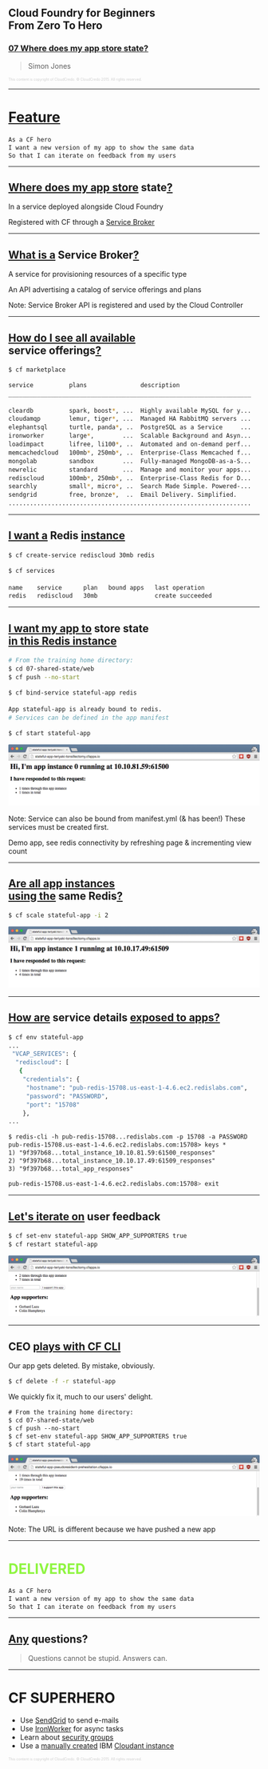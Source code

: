 ## Cloud Foundry for Beginners <br />From Zero To Hero
### [07 Where does my app store state?](#/0)

> Simon Jones

<p style="font-size: 50%; opacity: 0.2;">
  This content is copyright of CloudCredo. &copy; CloudCredo 2015. All rights reserved.
</p>

---

# [Feature](#/1)

```nohighlight
As a CF hero
I want a new version of my app to show the same data
So that I can iterate on feedback from my users
```

---

## [Where does my app store](#/2) state[?](#/2)

In a service deployed alongside Cloud Foundry

Registered with CF through a [Service Broker](https://docs.cloudfoundry.org/services/overview.html)

---

## [What is a](#/3) Service Broker[?](#/3)

A service for provisioning resources of a specific type

An API advertising a catalog of service offerings and plans

Note:
  Service Broker API is registered and used by the Cloud Controller

---

## [How do I see all available](#/4) <br />service offerings[?](#/4)

```bash
$ cf marketplace
```

```bash
service          plans               description
____________________________________________________________________

cleardb          spark, boost*, ...  Highly available MySQL for y...
cloudamqp        lemur, tiger*, ...  Managed HA RabbitMQ servers ...
elephantsql      turtle, panda*, ..  PostgreSQL as a Service     ...
ironworker       large*,        ...  Scalable Background and Asyn...
loadimpact       lifree, li100*, ..  Automated and on-demand perf...
memcachedcloud   100mb*, 250mb*, ..  Enterprise-Class Memcached f...
mongolab         sandbox        ...  Fully-managed MongoDB-as-a-S...
newrelic         standard       ...  Manage and monitor your apps...
rediscloud       100mb*, 250mb*, ..  Enterprise-Class Redis for D...
searchly         small*, micro*, ..  Search Made Simple. Powered-...
sendgrid         free, bronze*,  ..  Email Delivery. Simplified.
....................................................................
```

---

## [I want a](#/5) Redis [instance](#/5)

```bash
$ cf create-service rediscloud 30mb redis
```

```bash
$ cf services

name    service      plan   bound apps   last operation
redis   rediscloud   30mb                create succeeded
```

---

## [I want my app to](#/6) store state <br />[in this Redis instance](#/6)

```bash
# From the training home directory:
$ cd 07-shared-state/web
$ cf push --no-start
```

```bash
$ cf bind-service stateful-app redis

App stateful-app is already bound to redis.
# Services can be defined in the app manifest
```

```bash
$ cf start stateful-app
```

<img src="images/index.png" style="background:none; border:none; box-shadow:none;" />

Note:
  Service can also be bound from manifest.yml (& has been!) These services must be created first.

  Demo app, see redis connectivity by refreshing page & incrementing view count

---

## [Are all app instances <br />using the](#/7) same Redis[?](#/7)

```bash
$ cf scale stateful-app -i 2
```

<img src="images/alt-index.png" style="background:none; border:none; box-shadow:none;" />

---

## [How are](#/8) service details [exposed to apps?](#/8)

```bash
$ cf env stateful-app
...
 "VCAP_SERVICES": {
  "rediscloud": [
   {
    "credentials": {
     "hostname": "pub-redis-15708.us-east-1-4.6.ec2.redislabs.com",
     "password": "PASSWORD",
     "port": "15708"
    },
...
```

```
$ redis-cli -h pub-redis-15708...redislabs.com -p 15708 -a PASSWORD
pub-redis-15708.us-east-1-4.6.ec2.redislabs.com:15708> keys *
1) "9f397b68...total_instance_10.10.81.59:61500_responses"
2) "9f397b68...total_instance_10.10.17.49:61509_responses"
3) "9f397b68...total_app_responses"
```

```bash
pub-redis-15708.us-east-1-4.6.ec2.redislabs.com:15708> exit
```

---

## [Let's iterate on](#/9) user feedback

```bash
$ cf set-env stateful-app SHOW_APP_SUPPORTERS true
$ cf restart stateful-app
```

<img src="images/app-supporters.png" style="background:none; border:none; box-shadow:none;" />

---

## CEO [plays with CF CLI](#/10)

Our app gets deleted. By mistake, obviously.

```bash
$ cf delete -f -r stateful-app
```

We quickly fix it, much to our users' delight.

```
# From the training home directory:
$ cd 07-shared-state/web
$ cf push --no-start
$ cf set-env stateful-app SHOW_APP_SUPPORTERS true
$ cf start stateful-app
```

<img src="images/new-app-supporters.png" style="background:none; border:none; box-shadow:none;" />

Note:
  The URL is different because we have pushed a new app

---

# <span style="color: #8FF541;">DELIVERED</span>

```
As a CF hero
I want a new version of my app to show the same data
So that I can iterate on feedback from my users
```

---

## [Any](#/12) questions?

> Questions cannot be stupid. Answers can.

---

# CF SUPERHERO

  * Use [SendGrid](https://sendgrid.com/) to send e-mails
  * Use [IronWorker](https://www.iron.io/worker/) for async tasks
  * Learn about [security groups](https://docs.cloudfoundry.org/adminguide/app-sec-groups.html)
  * Use a [manually created](https://docs.pivotal.io/pivotalcf/devguide/services/user-provided.html) IBM [Cloudant instance](https://cloudant.com/)

<p style="font-size: 50%; opacity: 0.2;">
  This content is copyright of CloudCredo. &copy; CloudCredo 2015. All rights reserved.
</p>
